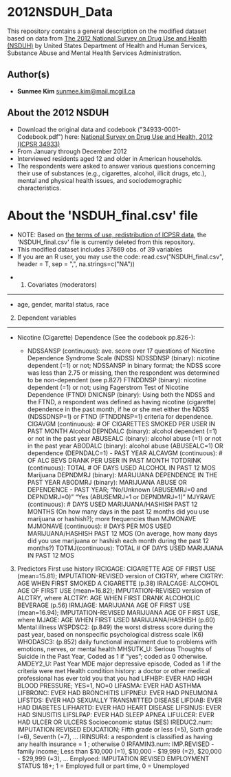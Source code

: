 2012NSDUH_Data
====================================================

This repository contains a general description on the modified dataset based on data from [The 2012 National Survey on Drug Use and Health (NSDUH)](https://datafiles.samhsa.gov/study-dataset/national-survey-drug-use-and-health-2012-nsduh-2012-ds0001-nid13763) by United States Department of Health and Human Services, Substance Abuse and Mental Health Services Administration.

Author(s)
-------
-   **Sunmee Kim** <sunmee.kim@mail.mcgill.ca>

About the 2012 NSDUH 
----------
- Download the original data and codebook ("34933-0001-Codebook.pdf") here: [National Survey on Drug Use and Health, 2012 (ICPSR 34933)](https://www.icpsr.umich.edu/icpsrweb/NAHDAP/studies/34933#)
- From January through December 2012
- Interviewed residents aged 12 and older in American households.
- The respondents were asked to answer various questions concerning their use of substances (e.g., cigarettes, alcohol, illicit drugs, etc.), mental and physical health issues, and sociodemographic characteristics.

About the 'NSDUH_final.csv' file
====================================================

- NOTE: Based on [the terms of use, redistribution of ICPSR data](https://www.icpsr.umich.edu/icpsrweb/content/datamanagement/policies/redistribute.html), the 'NSDUH_final.csv' file is currently deleted from this repository.
- This modified dataset includes 37869 obs. of  39 variables
- If you are an R user, you may use the code: read.csv("NSDUH_final.csv", header = T, sep = ",", na.strings=c("NA"))

* 1. Covariates (moderators)
-------
- age, gender, marital status, race

2. Dependent variables
-------
- Nicotine (Cigarette) Dependence (See the codebook pp.826-):

  * NDSSANSP (continuous): ave. score over 17 questions of Nicotine Dependence Syndrome Scale (NDSS)
NDSSDNSP (binary): nicotine dependent (=1) or not; NDSSANSP in binary format; the NDSS score was less than 2.75 or missing, then the respondent was determined to be non-dependent (see p.827)
FTNDDNSP (binary): nicotine dependent (=1) or not; using Fagerstrom Test of Nicotine Dependence (FTND)
DNICNSP (binary): Using both the NDSS and the FTND, a respondent was defined as having nicotine (cigarette) dependence in the past month, if he or she met either the NDSS (NDSSDNSP=1) or FTND (FTNDDNSP=1) criteria for dependence.
CIGAVGM (continuous): # OF CIGARETTES SMOKED PER USER IN PAST MONTH
Alcohol
DEPNDALC (binary): alcohol dependent (=1) or not in the past year
ABUSEALC (binary): alcohol abuse (=1) or not in the past year
ABODALC (binary): alcohol abuse (ABUSEALC=1) OR dependence (DEPNDALC=1) - PAST YEAR
ALCAVGM (continuous): # OF ALC BEVS DRANK PER USER IN PAST MONTH
TOTDRINK (continuous): TOTAL # OF DAYS USED ALCOHOL IN PAST 12 MOS
Marijuana
DEPNDMRJ (binary): MARIJUANA DEPENDENCE IN THE PAST YEAR
ABODMRJ (binary): MARIJUANA ABUSE OR DEPENDENCE - PAST YEAR; “No/Unknown (ABUSEMRJ=0 and DEPNDMRJ=0)” “Yes (ABUSEMRJ=1 or DEPNDMRJ=1)”
MJYRAVE (continuous): # DAYS USED MARIJUANA/HASHISH PAST 12 MONTHS (On how many days in the past 12 months did you use marijuana or hashish?); more frequencies than MJMONAVE
MJMONAVE (continuous): # DAYS PER MOS USED MARIJUANA/HASHISH PAST 12 MOS (On average, how many days did you use marijuana or hashish each month during the past 12 months?)
TOTMJ(continuous): TOTAL # OF DAYS USED MARIJUANA IN PAST 12 MOS
3. Predictors
First use history
IRCIGAGE: CIGARETTE AGE OF FIRST USE (mean=15.81); IMPUTATION-REVISED version of CIGTRY, where CIGTRY: AGE WHEN FIRST SMOKED A CIGARETTE (p.38)
IRALCAGE: ALCOHOL AGE OF FIRST USE (mean=16.82); IMPUTATION-REVISED version of ALCTRY, where ALCTRY: AGE WHEN FIRST DRANK ALCOHOLIC BEVERAGE (p.56)
IRMJAGE: MARIJUANA AGE OF FIRST USE (mean=16.94); IMPUTATION-REVISED MARIJUANA AGE OF FIRST USE, where MJAGE: AGE WHEN FIRST USED MARIJUANA/HASHISH (p.60)
Mental illness
WSPDSC2: (p.849) the worst distress score during the past year, based on nonspecific psychological distress scale (K6)
WHODASC3: (p.852) daily functional impairment due to problems with emotions, nerves, or mental health
MHSUTK_U: Serious Thoughts of Suicide in the Past Year, Coded as 1 if “yes”; coded as 0 otherwise.
AMDEY2_U: Past Year MDE major depressive episode, Coded as 1 if the criteria were met
Health condition history: a doctor or other medical professional has ever told you that you had
LIFHBP: EVER HAD HIGH BLOOD PRESSURE; YES=1, NO=0
LIFASMA: EVER HAD ASTHMA
LIFBRONC: EVER HAD BRONCHITIS
LIFPNEU: EVER HAD PNEUMONIA
LIFSTDS: EVER HAD SEXUALLY TRANSMITTED DISEASE
LIFDIAB: EVER HAD DIABETES
LIFHARTD: EVER HAD HEART DISEASE
LIFSINUS: EVER HAD SINUSITIS
LIFSLPAP: EVER HAD SLEEP APNEA
LIFULCER: EVER HAD ULCER OR ULCERS
Socioeconomic status (SES)
IREDUC2.num: IMPUTATION REVISED EDUCATION; Fifth grade or less (=5), Sixth grade (=6), Seventh (=7), …
IRINSUR4: a respondent is classified as having any health insurance = 1 ; otherwise 0
IRFAMIN3.num: IMP.REVISED - family income; Less than $10,000 (=1), $10,000 - $19,999 (=2), $20,000 - $29,999 (=3), …
Emplyoed: IMPUTATION REVISED EMPLOYMENT STATUS 18+; 1 = Employed full or part time, 0 = Unemployed
